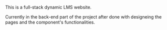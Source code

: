 This is a full-stack dynamic LMS website.

Currently in the back-end part of the project after done with designeing the pages and the component's functionalities. 
